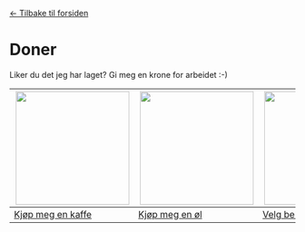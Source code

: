 [<- Tilbake til forsiden](https://github.com/roverelk/Preferansevalg_VelferdstingetVest)


# Doner

Liker du det jeg har laget? Gi meg en krone for arbeidet :-)

|<img src="https://pbs.twimg.com/profile_images/892342855943036928/YBSKHYbA_400x400.jpg" width="200" height="200" align="right">|<img src="https://pbs.twimg.com/profile_images/892342855943036928/YBSKHYbA_400x400.jpg" width="200" height="200" align="right">|<img src="https://pbs.twimg.com/profile_images/892342855943036928/YBSKHYbA_400x400.jpg" width="200" height="200" align="right">|
|---|---|---|
|[Kjøp meg en kaffe](https://paypal.me/eirikkjevik/50)|[Kjøp meg en øl](https://paypal.me/eirikkjevik/50)|[Velg beløp](https://paypal.me/eirikkjevik/)|
